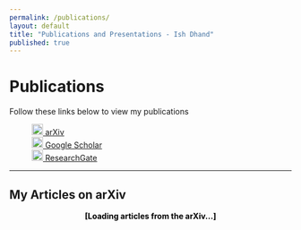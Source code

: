 ```yaml
---
permalink: /publications/
layout: default
title: "Publications and Presentations - Ish Dhand"
published: true
---
```



# Publications

Follow these links below to view my publications
<p style="margin-left: 40px">
<a href="http://arxiv.org/a/dhand_i_1.html" title="Ish Dhand at ArXiv"><img src="{{site.baseurl}}/img/arxiv.png" alt="Ish Dhand at arXiv" style="width:20px;height:20px;"> arXiv </a><br>
<a href="https://scholar.google.com/citations?user=0mvHAe4AAAAJ" title="Ish Dhand at Google Scholar"><img src="{{site.baseurl}}/img/scholar.png" alt="Ish Dhand at Google Scholar" style="width:20px;height:20px;"> Google Scholar</a><br>
<a href="https://www.researchgate.net/profile/Ish_Dhand" title="Ish Dhand at ResearchGate">
<img src="{{site.baseurl}}/img/researchgate.png" alt="Ish Dhand at ResearchGate" style="width:20px;height:20px;">
ResearchGate </a><br>
</p>



----

## My Articles on arXiv
<script type="text/javascript">
<!--
arxiv_authorid = "dhand_i_1";
arxiv_format = "arxiv";
arxiv_max_entries = 0;
//--></script>
<style type="text/css">
div.arxivfeed {margin-bottom: 5px; width:700px;}
</style>
<script type="text/javascript" src="http://arxiv.org/js/myarticles.js">
</script>
<div id="arxivfeed"><center><b><span style="color:#000000;">[Loading articles from the arXiv...]</span></b></center></div>
